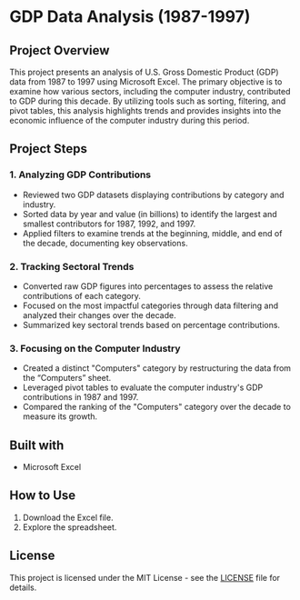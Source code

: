 # GDP Data Analysis (1987-1997)

## Project Overview

This project presents an analysis of U.S. Gross Domestic Product (GDP) data from 1987 to 1997 using Microsoft Excel. The primary objective is to examine how various sectors, including the computer industry, contributed to GDP during this decade. By utilizing tools such as sorting, filtering, and pivot tables, this analysis highlights trends and provides insights into the economic influence of the computer industry during this period.

## Project Steps

### 1. **Analyzing GDP Contributions**
- Reviewed two GDP datasets displaying contributions by category and industry.
- Sorted data by year and value (in billions) to identify the largest and smallest contributors for 1987, 1992, and 1997.
- Applied filters to examine trends at the beginning, middle, and end of the decade, documenting key observations.

### 2. **Tracking Sectoral Trends**
- Converted raw GDP figures into percentages to assess the relative contributions of each category.
- Focused on the most impactful categories through data filtering and analyzed their changes over the decade.
- Summarized key sectoral trends based on percentage contributions.

### 3. **Focusing on the Computer Industry**
- Created a distinct "Computers" category by restructuring the data from the “Computers” sheet.
- Leveraged pivot tables to evaluate the computer industry's GDP contributions in 1987 and 1997.
- Compared the ranking of the "Computers" category over the decade to measure its growth.

## Built with
- Microsoft Excel

## How to Use
1. Download the Excel file.
2. Explore the spreadsheet.

## License
This project is licensed under the MIT License - see the [LICENSE](LICENSE) file for details.
